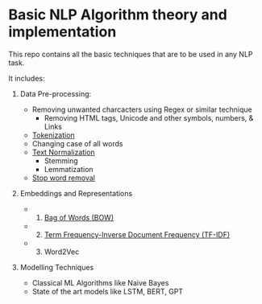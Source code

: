 # Basic NLP Algorithm theory and implementation

This repo contains all the basic techniques that are to be used in any NLP task.

It includes:
1. Data Pre-processing:
    - Removing unwanted charcacters using Regex or similar technique
         - Removing HTML tags, Unicode and other symbols, numbers, & Links  
    - [Tokenization](https://github.com/mittalsharad/NLP/tree/main/NLP_Basics/Tokenization)
    - Changing case of all words
    - [Text Normalization](https://github.com/mittalsharad/NLP/tree/main/NLP_Basics/Text%20Normalization)
        - Stemming
        - Lemmatization
    - [Stop word removal](https://github.com/mittalsharad/NLP/tree/main/NLP_Basics/Stop%20Word%20Removal)

2. Embeddings and Representations
    - 1. [Bag of Words (BOW)](https://github.com/mittalsharad/NLP/tree/main/NLP_Basics/Bag%20of%20Words)
    - 2. [Term Frequency-Inverse Document Frequency (TF-IDF)](https://github.com/mittalsharad/NLP/tree/main/NLP_Basics/TF-IDF)
    - 3. Word2Vec

3. Modelling Techniques
    - Classical ML Algorithms like Naive Bayes
    - State of the art models like LSTM, BERT, GPT
